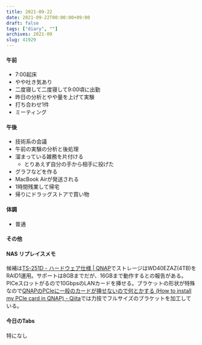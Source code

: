 ```yaml
---
title: 2021-09-22
date: 2021-09-22T00:00:00+09:00
draft: false
tags: ["diary", ""]
archives: 2021-09
slug: 41929
---
```

#### 午前
- 7:00起床
- やや吐き気あり
- 二度寝して二度寝して9:00頃に出勤
- 昨日の分析とやや量を上げて実験
- 打ち合わせ1件
- ミーティング
#### 午後
- 技術系の会議
- 午前の実験の分析と後処理
- 溜まっている雑務を片付ける
  - とりあえず自分の手から相手に投げた
- グラフなどを作る
- MacBook Airが発送される
- 1時間残業して帰宅
- 帰りにドラッグストアで買い物
#### 体調
- 普通
#### その他
#### NAS リプレイスメモ
候補は[TS-251D - ハードウェア仕様 | QNAP](https://www.qnap.com/ja-jp/product/ts-251d/specs/hardware)でストレージはWD40EZAZ(4TB)をRAID1運用。サポートは8GBまでだが、16GBまで動作するとの報告がある。PICeスロットがるので10GbpsのLANカードを挿せる。ブラケットの形状が特殊なので[QNAPのPCIeに一般のカードが挿せないので何とかする (How to install my PCIe card in QNAP) - Qiita](https://qiita.com/tadakado/items/a9ce5ef2137d13ea02d7)では力技でフルサイズのブラケットを加工している。
#### 今日のTabs
特になし